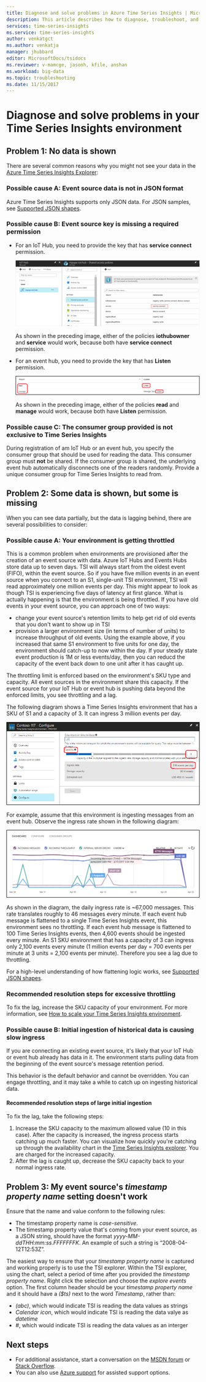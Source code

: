 ```yaml
---
title: Diagnose and solve problems in Azure Time Series Insights | Microsoft Docs
description: This article describes how to diagnose, troubleshoot, and solve common problems you might encounter in your Azure Time Series Insights environment. 
services: time-series-insights
ms.service: time-series-insights
author: venkatgct
ms.author: venkatja
manager: jhubbard
editor: MicrosoftDocs/tsidocs
ms.reviewer: v-mamcge, jasonh, kfile, anshan
ms.workload: big-data
ms.topic: troubleshooting
ms.date: 11/15/2017
---
```

# Diagnose and solve problems in your Time Series Insights environment

## Problem 1: No data is shown
There are several common reasons why you might not see your data in the [Azure Time Series Insights Explorer](https://insights.timeseries.azure.com):

### Possible cause A: Event source data is not in JSON format
Azure Time Series Insights supports only JSON data. For JSON samples, see [Supported JSON shapes](time-series-insights-send-events.md#supported-json-shapes).

### Possible cause B: Event source key is missing a required permission
* For an IoT Hub, you need to provide the key that has **service connect** permission.

   ![IoT Hub service connect permission](media/diagnose-and-solve-problems/iothub-serviceconnect-permissions.png)

   As shown in the preceding image, either of the policies **iothubowner** and **service** would work, because both have **service connect** permission.
   
* For an event hub, you need to provide the key that has **Listen** permission.

   ![Event hub listen permission](media/diagnose-and-solve-problems/eventhub-listen-permissions.png)

   As shown in the preceding image, either of the policies **read** and **manage** would work, because both have **Listen** permission.

### Possible cause C: The consumer group provided is not exclusive to Time Series Insights
During registration of am IoT Hub or an event hub, you specify the consumer group that should be used for reading the data. This consumer group must **not** be shared. If the consumer group is shared, the underlying event hub automatically disconnects one of the readers randomly. Provide a unique consumer group for Time Series Insights to read from.

## Problem 2: Some data is shown, but some is missing
When you can see data partially, but the data is lagging behind, there are several possibilities to consider:

### Possible cause A: Your environment is getting throttled
This is a common problem when environments are provisioned after the creation of an event source with data.  Azure IoT Hubs and Events Hubs store data up to seven days.  TSI will always start from the oldest event (FIFO), within the event source.  So if you have five million events in an event source when you connect to an S1, single-unit TSI environment, TSI will read approximately one million events per day.  This might appear to look as though TSI is experiencing five days of latency at first glance.  What is actually happening is that the environment is being throttled.  If you have old events in your event source, you can approach one of two ways:

- change your event source's retention limits to help get rid of old events that you don't want to show up in TSI
- provision a larger environment size (in terms of number of units) to increase throughput of old events.  Using the example above, if you increased that same S1 environment to five units for one day, the environment should catch-up to now within the day.  If your steady state event production is 1M or less events/day, then you can reducd the capacity of the event back down to one unit after it has caught up.  

The throttling limit is enforced based on the environment's SKU type and capacity. All event sources in the environment share this capacity. If the event source for your IoT Hub or event hub is pushing data beyond the enforced limits, you see throttling and a lag.

The following diagram shows a Time Series Insights environment that has a SKU of S1 and a capacity of 3. It can ingress 3 million events per day.

![Environment SKU current capacity](media/diagnose-and-solve-problems/environment-sku-current-capacity.png)

For example, assume that this environment is ingesting messages from an event hub. Observe the ingress rate shown in the following diagram:

![Example ingress rate for an event hub](media/diagnose-and-solve-problems/eventhub-ingress-rate.png)

As shown in the diagram, the daily ingress rate is ~67,000 messages. This rate translates roughly to 46 messages every minute. If each event hub message is flattened to a single Time Series Insights event, this environment sees no throttling. If each event hub message is flattened to 100 Time Series Insights events, then 4,600 events should be ingested every minute. An S1 SKU environment that has a capacity of 3 can ingress only 2,100 events every minute (1 million events per day = 700 events per minute at 3 units = 2,100 events per minute). Therefore you see a lag due to throttling. 

For a high-level understanding of how flattening logic works, see [Supported JSON shapes](time-series-insights-send-events.md#supported-json-shapes).

### Recommended resolution steps for excessive throttling
To fix the lag, increase the SKU capacity of your environment. For more information, see [How to scale your Time Series Insights environment](time-series-insights-how-to-scale-your-environment.md).

### Possible cause B: Initial ingestion of historical data is causing slow ingress
If you are connecting an existing event source, it's likely that your IoT Hub or event hub already has data in it. The environment starts pulling data from the beginning of the event source's message retention period.

This behavior is the default behavior and cannot be overridden. You can engage throttling, and it may take a while to catch up on ingesting historical data.

#### Recommended resolution steps of large initial ingestion
To fix the lag, take the following steps:
1. Increase the SKU capacity to the maximum allowed value (10 in this case). After the capacity is increased, the ingress process starts catching up much faster. You can visualize how quickly you're catching up through the availability chart in the [Time Series Insights explorer](https://insights.timeseries.azure.com). You are charged for the increased capacity.
2. After the lag is caught up, decrease the SKU capacity back to your normal ingress rate.

## Problem 3: My event source's *timestamp property name* setting doesn't work
Ensure that the name and value conform to the following rules:
* The timestamp property name is _case-sensitive_.
* The timestamp property value that's coming from your event source, as a JSON string, should have the format _yyyy-MM-ddTHH:mm:ss.FFFFFFFK_. An example of such a string is “2008-04-12T12:53Z”.

The easiest way to ensure that your *timestamp property name* is captured and working properly is to use the TSI explorer.  Within the TSI explorer, using the chart, select a period of time after you provided the *timestamp property name*.  Right click the selection and choose the *explore events* option.  The first column header should be your *timestamp property name* and it should have a *($ts)* next to the word *Timestamp*, rather than:
- *(abc)*, which would indicate TSI is reading the data values as strings
- *Calendar icon*, which would indicate TSI is reading the data valye as *datetime*
- *#*, which would indicate TSI is reading the data values as an interger


## Next steps
- For additional assistance, start a conversation on the [MSDN forum](https://social.msdn.microsoft.com/Forums/home?forum=AzureTimeSeriesInsights) or [Stack Overflow](https://stackoverflow.com/questions/tagged/azure-timeseries-insights). 
- You can also use [Azure support](https://azure.microsoft.com/support/options/) for assisted support options.
